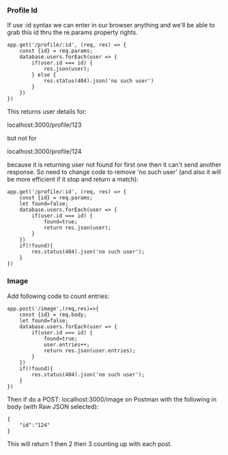 
### Profile Id ###
If use :id syntax we can enter in our browser anything and we'll be able to grab this id thru the re.params property rights. 

```
app.get('/profile/:id', (req, res) => {
	const {id} = req.params;
	database.users.forEach(user => {
		if(user.id === id) {
			res.json(user);
		} else {
			res.status(404).json('no such user')
		}
	})
})
```

This returns user details for: 

localhost:3000/profile/123

but not for

localhost:3000/profile/124

because it is returning user not found for first one then it can't send another response. 
So need to change code to remove 'no such user' (and also it will be more efficient if it stop and return a match): 

```
app.get('/profile/:id', (req, res) => {
	const {id} = req.params;
	let found=false;
	database.users.forEach(user => {
		if(user.id === id) {
			found=true;
			return res.json(user);
		} 
	})
	if(!found){
		res.status(404).json('no such user');
	}
})
```

### Image ###
Add following code to count entries: 
```
app.post('/image',(req,res)=>{
	const {id} = req.body;
	let found=false;
	database.users.forEach(user => {
		if(user.id === id) {
			found=true;
			user.entries++;
			return res.json(user.entries);
		} 
	})
	if(!found){
		res.status(404).json('no such user');
	}
})
```

Then if do a POST: localhost:3000/image on Postman with the following in body (with Raw JSON selected): 
```
{
	"id":"124"
}
```
This will return 1 then 2 then 3 counting up with each post. 

